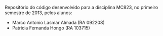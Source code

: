 Repositório do código desenvolvido para a disciplina MC823, no primeiro semestre de 2013, pelos alunos:

  - Marco Antonio Lasmar Almada (RA 092208)
  - Patricia Fernanda Hongo (RA 103715)